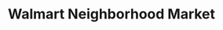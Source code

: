 ---
title: "Walmart Neighborhood Market"
url: /shreveport/walmart-neighborhood-market/
shop: Supermarkt
---